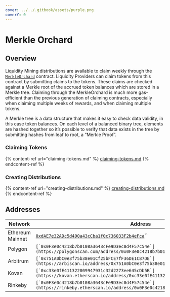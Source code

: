 ```yaml
---
cover: ../../.gitbook/assets/purple.png
coverY: 0
---
```


# Merkle Orchard

## Overview

Liquidity Mining distributions are available to claim weekly through the [`MerkleOrchard`](https://github.com/balancer-labs/balancer-v2-monorepo/blob/346ffdc995b709df2bd9e66f4e15ca22b2fc2c94/pkg/distributors/contracts/MerkleOrchard.sol) contract. Liquidity Providers can claim tokens from this contract by submitting claims to the tokens. These claims are checked against a Merkle root of the accrued token balances which are stored in a Merkle tree. Claiming through the MerkleOrchard is much more gas-efficient than the previous generation of claiming contracts, especially when claiming multiple weeks of rewards, and when claiming multiple tokens.&#x20;

A Merkle tree is a data structure that makes it easy to check data validity, in this case token balances. On each level of a balanced binary tree, elements are hashed together so it’s possible to verify that data exists in the tree by submitting hashes from leaf to root, a “Merkle Proof”.

### Claiming Tokens

{% content-ref url="claiming-tokens.md" %}
[claiming-tokens.md](claiming-tokens.md)
{% endcontent-ref %}

### Creating Distributions

{% content-ref url="creating-distributions.md" %}
[creating-distributions.md](creating-distributions.md)
{% endcontent-ref %}

## Addresses

| Network          | Address                                                                                                                             |
| ---------------- | ----------------------------------------------------------------------------------------------------------------------------------- |
| Ethereum Mainnet | [`0xdAE7e32ADc5d490a43cCba1f0c736033F2b4eFca`](https://etherscan.io/address/0xdAE7e32ADc5d490a43cCba1f0c736033F2b4eFca)``           |
| Polygon          | ``[`0x0F3e0c4218b7b0108a3643cFe9D3ec0d4F57c54e`](https://polygonscan.com/address/0x0F3e0c4218b7b0108a3643cFe9D3ec0d4F57c54e)``      |
| Arbitrum         | ``[`0x751A0bC0e3f75b38e01Cf25bFCE7fF36DE1C87DE`](https://arbiscan.io/address/0x751A0bC0e3f75b38e01Cf25bFCE7fF36DE1C87DE)``          |
| Kovan            | ``[`0xc33e0fE411322009947931c32d2273ee645cDb5B`](https://kovan.etherscan.io/address/0xc33e0fE411322009947931c32d2273ee645cDb5B)``   |
| Rinkeby          | ``[`0x0F3e0c4218b7b0108a3643cFe9D3ec0d4F57c54e`](https://rinkeby.etherscan.io/address/0x0F3e0c4218b7b0108a3643cFe9D3ec0d4F57c54e)`` |
